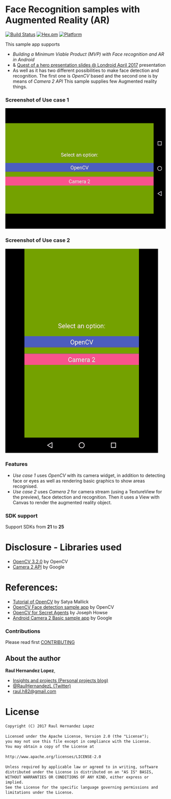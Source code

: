 # Face Recognition samples with Augmented Reality (AR)
[![Build Status](https://travis-ci.org/raulh82vlc/ImageRecognitionSamples.svg?branch=master)](https://travis-ci.org/raulh82vlc/ImageRecognitionSamples)
[![Hex.pm](https://img.shields.io/hexpm/l/plug.svg)](http://www.apache.org/licenses/LICENSE-2.0)
[![Platform](https://img.shields.io/badge/platform-android-green.svg)](http://developer.android.com/index.html)

This sample app supports
- *Building a Minimum Viable Product (MVP) with Face recognition and AR in Android*
- & [Quest of a hero presentation slides @ Londroid April 2017](https://speakerdeck.com/raulh82vlc/quest-of-a-hero-at-londroid-april-2017) presentation
- As well as it has two different possibilities to make face detection and recognition.
The first one is *OpenCV* based and the second one is by means of *Camera 2 API*
This sample supplies few Augmented reality things.

### Screenshot of Use case 1
![Screencast UX](./art/openCV.gif)

### Screenshot of Use case 2
![Screencast UX](./art/camera2.gif)

### Features
- _Use case 1_ uses *OpenCV* with its camera widget, in addition to detecting face or eyes as well as rendering basic graphics to show areas recognised.
- _Use case 2_ uses *Camera 2* for camera stream (using a TextureView for the preview), face detection and recognition. Then it uses a View with Canvas to render the augmented reality object.

### SDK support
Support SDKs from **21** to **25**

# Disclosure - Libraries used
- [OpenCV 3.2.0](http://docs.opencv.org/trunk/d5/df8/tutorial_dev_with_OCV_on_Android.html) by OpenCV
- [Camera 2 API](https://developer.android.com/reference/android/hardware/camera2/package-summary.html) by Google

# References:
- [Tutorial of OpenCV](http://www.learnopencv.com/image-recognition-and-object-detection-part1/) by Satya Mallick
- [OpenCV Face detection sample app](https://github.com/opencv/opencv/tree/master/samples/android/face-detection) by OpenCV
- [OpenCV for Secret Agents](https://www.packtpub.com/application-development/opencv-secret-agents) by Joseph Howse
- [Android Camera 2 Basic sample app](https://github.com/googlesamples/android-Camera2Basic) by Google

### Contributions
Please read first [CONTRIBUTING](./CONTRIBUTING.md)

## About the author
**Raul Hernandez Lopez**,
- [Insights and projects (Personal projects blog)](https://raulh82vlc.github.io/)
- [@RaulHernandezL (Twitter)](https://twitter.com/RaulHernandezL)
- [raul.h82@gmail.com](mailto:raul.h82@gmail.com)

# License
```
Copyright (C) 2017 Raul Hernandez Lopez

Licensed under the Apache License, Version 2.0 (the "License");
you may not use this file except in compliance with the License.
You may obtain a copy of the License at

http://www.apache.org/licenses/LICENSE-2.0

Unless required by applicable law or agreed to in writing, software
distributed under the License is distributed on an "AS IS" BASIS,
WITHOUT WARRANTIES OR CONDITIONS OF ANY KIND, either express or implied.
See the License for the specific language governing permissions and
limitations under the License.
```
